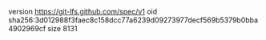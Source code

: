 version https://git-lfs.github.com/spec/v1
oid sha256:3d012988f3faec8c158dcc77a6239d09273977decf569b5379b0bba4902969cf
size 8131
